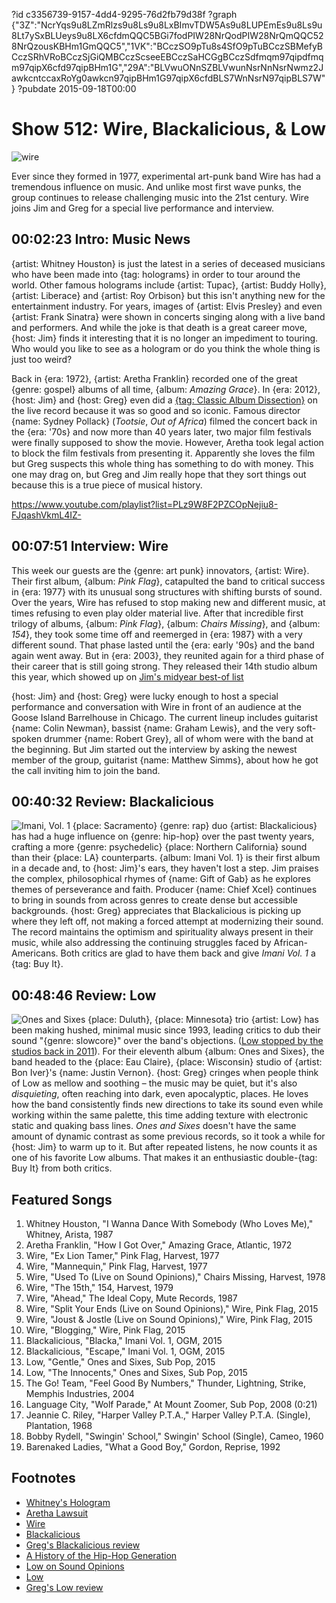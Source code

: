?id c3356739-9157-4dd4-9295-76d2fb79d38f
?graph {"3Z":"NcrYqs9u8LZmRlzs9u8Ls9u8LxBImvTDW5As9u8LUPEmEs9u8Ls9u8Lt7ySxBLUeys9u8LX6cfdmQQC5BGi7fodPIW28NrQodPIW28NrQmQQC528NrQzousKBHm1GmQQC5","1VK":"BCczSO9pTu8s4SfO9pTuBCczSBMefyBCczSRhVRoBCczSjGiQMBCczScseeEBCczSaHCGgBCczSdfmqm97qipdfmqm97qipX6cfd97qipBHm1G","29A":"BLVwuONnSZBLVwunNsrNnNsrNwmz2JawkcntccaxRoYg0awkcn97qipBHm1G97qipX6cfdBLS7WnNsrN97qipBLS7W"}
?pubdate 2015-09-18T00:00
# Show 512: Wire, Blackalicious, & Low
![wire](https://static.soundopinions.org/images/2015/wire_web.jpg)

Ever since they formed in 1977, experimental art-punk band Wire has had a tremendous influence on music. And unlike most first wave punks, the group continues to release challenging music into the 21st century. Wire joins Jim and Greg for a special live performance and interview.


## 00:02:23 Intro: Music News

{artist: Whitney Houston} is just the latest in a series of deceased musicians who have been made into {tag: holograms} in order to tour around the world. Other famous holograms include {artist: Tupac}, {artist: Buddy Holly}, {artist: Liberace} and {artist: Roy Orbison} but this isn't anything new for the entertainment industry. For years, images of {artist: Elvis Presley} and even {artist: Frank Sinatra} were shown in concerts singing along with a live band and performers. And while the joke is that death is a great career move, {host: Jim} finds it interesting that it is no longer an impediment to touring. Who would you like to see as a hologram or do you think the whole thing is just too weird?


Back in {era: 1972}, {artist: Aretha Franklin} recorded one of the great {genre: gospel} albums of all time, {album: *Amazing Grace*}. In {era: 2012}, {host: Jim} and {host: Greg} even did a [{tag: Classic Album Dissection}](/show/332/#amazinggrace) on the live record because it was so good and so iconic. Famous director {name: Sydney Pollack} (*Tootsie*, *Out of Africa*) filmed the concert back in the {era: '70s} and now more than 40 years later, two major film festivals were finally supposed to show the movie. However, Aretha took legal action to block the film festivals from presenting it. Apparently she loves the film but Greg suspects this whole thing has something to do with money. This one may drag on, but Greg and Jim really hope that they sort things out because this is a true piece of musical history.

https://www.youtube.com/playlist?list=PLz9W8F2PZCOpNejiu8-FJqashVkmL4IZ-

## 00:07:51 Interview: Wire

This week our guests are the {genre: art punk} innovators, {artist: Wire}. Their first album, {album: *Pink Flag*}, catapulted the band to critical success in {era: 1977} with its unusual song structures with shifting bursts of sound. Over the years, Wire has refused to stop making new and different music, at times refusing to even play older material live. After that incredible first trilogy of albums, {album: *Pink Flag*}, {album: *Chairs Missing*}, and {album: *154*}, they took some time off and reemerged in {era: 1987} with a very different sound. That phase lasted until the {era: early '90s} and the band again went away. But in {era: 2003}, they reunited again for a third phase of their career that is still going strong. They released their 14th studio album this year, which showed up on [Jim's midyear best-of list](/show/498/#wire)

{host: Jim} and {host: Greg} were lucky enough to host a special performance and conversation with Wire in front of an audience at the Goose Island Barrelhouse in Chicago. The current lineup includes guitarist {name: Colin Newman}, bassist {name: Graham Lewis}, and the very soft-spoken drummer {name: Robert Grey}, all of whom were with the band at the beginning. But Jim started out the interview by asking the newest member of the group, guitarist {name: Matthew Simms}, about how he got the call inviting him to join the band.



## 00:40:32 Review: Blackalicious
![Imani, Vol. 1](https://static.soundopinions.org/assets/512/1VK0.jpg)
{place: Sacramento} {genre: rap} duo {artist: Blackalicious} has had a huge influence on {genre: hip-hop} over the past twenty years, crafting a more {genre: psychedelic} {place: Northern California} sound than their {place: LA} counterparts. {album: Imani Vol. 1} is their first album in a decade and, to {host: Jim}'s ears, they haven't lost a step. Jim praises the complex, philosophical rhymes of {name: Gift of Gab} as he explores themes of perseverance and faith. Producer {name: Chief Xcel} continues to bring in sounds from across genres to create dense but accessible backgrounds. {host: Greg} appreciates that Blackalicious is picking up where they left off, not making a forced attempt at modernizing their sound. The record maintains the optimism and spirituality always present in their music, while also addressing the continuing struggles faced by African-Americans. Both critics are glad to have them back and give *Imani Vol. 1* a {tag: Buy It}.

## 00:48:46 Review: Low
![Ones and Sixes](https://static.soundopinions.org/assets/512/29A0.jpg)
{place: Duluth}, {place: Minnesota} trio {artist: Low} has been making hushed, minimal music since 1993, leading critics to dub their sound "{genre: slowcore}" over the band's objections. ([Low stopped by the studios back in 2011](/show/286/)). For their eleventh album {album: Ones and Sixes}, the band  headed to the {place: Eau Claire}, {place: Wisconsin} studio of {artist: Bon Iver}'s {name: Justin Vernon}. {host: Greg} cringes when people think of Low as mellow and soothing – the music may be quiet, but it's also  *disquieting*, often reaching into dark, even apocalyptic, places. He loves how the band consistently finds new directions to take its sound even while working within the same palette, this time adding texture with electronic static and quaking bass lines. *Ones and Sixes* doesn't have the same amount of dynamic contrast as some previous records, so it took a while for {host: Jim} to warm up to it. But after repeated listens, he now counts it as one of his favorite Low albums. That makes it an enthusiastic double-{tag: Buy It} from both critics.


## Featured Songs
1. Whitney Houston, "I Wanna Dance With Somebody (Who Loves Me)," Whitney, Arista, 1987 
1. Aretha Franklin, "How I Got Over," Amazing Grace, Atlantic, 1972 
1. Wire, "Ex Lion Tamer," Pink Flag, Harvest, 1977 
1. Wire, "Mannequin," Pink Flag, Harvest, 1977 
1. Wire, "Used To (Live on Sound Opinions)," Chairs Missing, Harvest, 1978 
1. Wire, "The 15th," 154, Harvest, 1979
1. Wire, "Ahead," The Ideal Copy, Mute Records, 1987 
1. Wire, "Split Your Ends (Live on Sound Opinions)," Wire, Pink Flag, 2015 
1. Wire, "Joust & Jostle (Live on Sound Opinions)," Wire, Pink Flag, 2015 
1. Wire, "Blogging," Wire, Pink Flag, 2015 
1. Blackalicious, "Blacka," Imani Vol. 1, OGM, 2015 
1. Blackalicious, "Escape," Imani Vol. 1, OGM, 2015 
1. Low, "Gentle," Ones and Sixes, Sub Pop, 2015 
1. Low, "The Innocents," Ones and Sixes, Sub Pop, 2015 
1. The Go! Team, "Feel Good By Numbers," Thunder, Lightning, Strike, Memphis Industries, 2004 
1. Language City, "Wolf Parade," At Mount Zoomer, Sub Pop, 2008 (0:21)
1. Jeannie C. Riley, "Harper Valley P.T.A.," Harper Valley P.T.A. (Single), Plantation, 1968
1. Bobby Rydell, "Swingin' School," Swingin' School (Single), Cameo, 1960
1. Barenaked Ladies, "What a Good Boy," Gordon, Reprise, 1992


## Footnotes
- [Whitney's Hologram](http://www.usatoday.com/story/life/music/2015/09/15/whitney-houston-hologram-perform-2016/72310440/)
- [Aretha Lawsuit](http://www.huffingtonpost.com/entry/aretha-franklin-lawsuit-producer-agrees-not-to-screen-amazing-grace_55f9a3bee4b0e333e54c2e01)
- [Wire](http://www.pinkflag.com/)
- [Blackalicious](http://blackalicious.com/)
- [Greg's Blackalicious review](http://www.chicagotribune.com/entertainment/music/kot/sc-blackalicious-review-20150911-column.html)
- [A History of the Hip-Hop Generation](/show/15)
- [Low on Sound Opinions](/show/286/)
- [Low](http://www.chairkickers.com/)
- [Greg's Low review](http://www.chicagotribune.com/entertainment/music/ct-low-album-review-20150908-column.html)
